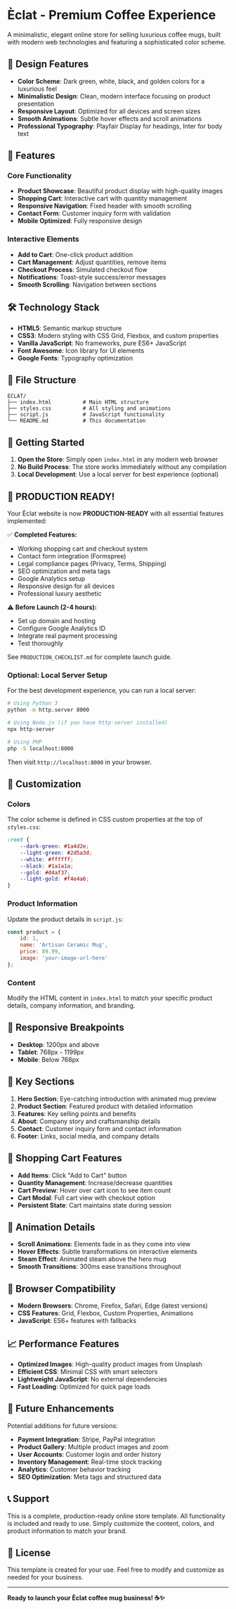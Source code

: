 # Èclat - Premium Coffee Experience

A minimalistic, elegant online store for selling luxurious coffee mugs, built with modern web technologies and featuring a sophisticated color scheme.

## 🎨 Design Features

- **Color Scheme**: Dark green, white, black, and golden colors for a luxurious feel
- **Minimalistic Design**: Clean, modern interface focusing on product presentation
- **Responsive Layout**: Optimized for all devices and screen sizes
- **Smooth Animations**: Subtle hover effects and scroll animations
- **Professional Typography**: Playfair Display for headings, Inter for body text

## 🚀 Features

### Core Functionality
- **Product Showcase**: Beautiful product display with high-quality images
- **Shopping Cart**: Interactive cart with quantity management
- **Responsive Navigation**: Fixed header with smooth scrolling
- **Contact Form**: Customer inquiry form with validation
- **Mobile Optimized**: Fully responsive design

### Interactive Elements
- **Add to Cart**: One-click product addition
- **Cart Management**: Adjust quantities, remove items
- **Checkout Process**: Simulated checkout flow
- **Notifications**: Toast-style success/error messages
- **Smooth Scrolling**: Navigation between sections

## 🛠️ Technology Stack

- **HTML5**: Semantic markup structure
- **CSS3**: Modern styling with CSS Grid, Flexbox, and custom properties
- **Vanilla JavaScript**: No frameworks, pure ES6+ JavaScript
- **Font Awesome**: Icon library for UI elements
- **Google Fonts**: Typography optimization

## 📁 File Structure

```
ECLAT/
├── index.html          # Main HTML structure
├── styles.css          # All styling and animations
├── script.js           # JavaScript functionality
└── README.md           # This documentation
```

## 🚀 Getting Started

1. **Open the Store**: Simply open `index.html` in any modern web browser
2. **No Build Process**: The store works immediately without any compilation
3. **Local Development**: Use a local server for best experience (optional)

## 🚀 **PRODUCTION READY!**

Your Èclat website is now **PRODUCTION-READY** with all essential features implemented:

✅ **Completed Features:**
- Working shopping cart and checkout system
- Contact form integration (Formspree)
- Legal compliance pages (Privacy, Terms, Shipping)
- SEO optimization and meta tags
- Google Analytics setup
- Responsive design for all devices
- Professional luxury aesthetic

⚠️ **Before Launch (2-4 hours):**
- Set up domain and hosting
- Configure Google Analytics ID
- Integrate real payment processing
- Test thoroughly

See `PRODUCTION_CHECKLIST.md` for complete launch guide.

### Optional: Local Server Setup

For the best development experience, you can run a local server:

```bash
# Using Python 3
python -m http.server 8000

# Using Node.js (if you have http-server installed)
npx http-server

# Using PHP
php -S localhost:8000
```

Then visit `http://localhost:8000` in your browser.

## 🎯 Customization

### Colors
The color scheme is defined in CSS custom properties at the top of `styles.css`:

```css
:root {
    --dark-green: #1a4d2e;
    --light-green: #2d5a3d;
    --white: #ffffff;
    --black: #1a1a1a;
    --gold: #d4af37;
    --light-gold: #f4e4a6;
}
```

### Product Information
Update the product details in `script.js`:

```javascript
const product = {
    id: 1,
    name: 'Artisan Ceramic Mug',
    price: 89.99,
    image: 'your-image-url-here'
};
```

### Content
Modify the HTML content in `index.html` to match your specific product details, company information, and branding.

## 📱 Responsive Breakpoints

- **Desktop**: 1200px and above
- **Tablet**: 768px - 1199px
- **Mobile**: Below 768px

## 🌟 Key Sections

1. **Hero Section**: Eye-catching introduction with animated mug preview
2. **Product Section**: Featured product with detailed information
3. **Features**: Key selling points and benefits
4. **About**: Company story and craftsmanship details
5. **Contact**: Customer inquiry form and contact information
6. **Footer**: Links, social media, and company details

## 🛒 Shopping Cart Features

- **Add Items**: Click "Add to Cart" button
- **Quantity Management**: Increase/decrease quantities
- **Cart Preview**: Hover over cart icon to see item count
- **Cart Modal**: Full cart view with checkout option
- **Persistent State**: Cart maintains state during session

## 🎨 Animation Details

- **Scroll Animations**: Elements fade in as they come into view
- **Hover Effects**: Subtle transformations on interactive elements
- **Steam Effect**: Animated steam above the hero mug
- **Smooth Transitions**: 300ms ease transitions throughout

## 🔧 Browser Compatibility

- **Modern Browsers**: Chrome, Firefox, Safari, Edge (latest versions)
- **CSS Features**: Grid, Flexbox, Custom Properties, Animations
- **JavaScript**: ES6+ features with fallbacks

## 📈 Performance Features

- **Optimized Images**: High-quality product images from Unsplash
- **Efficient CSS**: Minimal CSS with smart selectors
- **Lightweight JavaScript**: No external dependencies
- **Fast Loading**: Optimized for quick page loads

## 🚀 Future Enhancements

Potential additions for future versions:
- **Payment Integration**: Stripe, PayPal integration
- **Product Gallery**: Multiple product images and zoom
- **User Accounts**: Customer login and order history
- **Inventory Management**: Real-time stock tracking
- **Analytics**: Customer behavior tracking
- **SEO Optimization**: Meta tags and structured data

## 📞 Support

This is a complete, production-ready online store template. All functionality is included and ready to use. Simply customize the content, colors, and product information to match your brand.

## 📄 License

This template is created for your use. Feel free to modify and customize as needed for your business.

---

**Ready to launch your Èclat coffee mug business! ☕✨**
